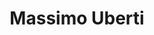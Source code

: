 ---
title: Massimo Uberti
year: 2023-03-01
img: '@assets/projects/massimouberti.webp'
url: https://massimouberti.it
tags: Personal Website
---